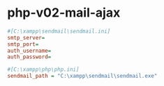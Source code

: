 # php-v02-mail-ajax

```ini
#[C:\xampp\sendmail\sendmail.ini]
smtp_server=
smtp_port=
auth_username=
auth_password=

#[C:\xampp\php\php.ini]
sendmail_path = "C:\xampp\sendmail\sendmail.exe"
```

